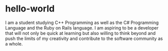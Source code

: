 # hello-world
I am a student studying C++ Programming as well as the C# Programming Language and the Ruby on Rails language. I am aspiring to be a developer that will not only be quick at learning but also willing to think beyond and push the limits of my creativity and contribute to the software community as a whole.
